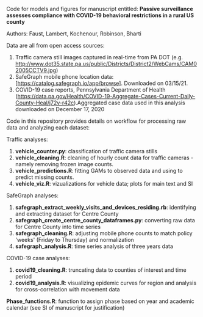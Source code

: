 Code for models and figures for manuscript entitled: **Passive surveillance assesses compliance with COVID-19 behavioral restrictions in a rural US county**

Authors: Faust, Lambert, Kochenour, Robinson, Bharti

Data are all from open access sources:
1. Traffic camera still images captured in real-time from PA DOT (e.g. http://www.dot35.state.pa.us/public/Districts/District2/WebCams/CAM02005CCTV9.jpg)
2. SafeGraph mobile phone location data: [https://catalog.safegraph.io/app/browse]. Downloaded on 03/15/21.
3. COVID-19 case reports, Pennsylvania Department of Health (https://data.pa.gov/Health/COVID-19-Aggregate-Cases-Current-Daily-County-Heal/j72v-r42c).Aggregated case data used in this analysis downloaded on December 17, 2020

Code in this repository provides details on workflow for processing raw data and analyzing each dataset:

Traffic analyses:
1. **vehicle_counter.py**: classification of traffic camera stills
2. **vehicle_cleaning.R**: cleaning of hourly count data for traffic cameras - namely removing frozen image counts.
3. **vehicle_predictions.R**: fitting GAMs to observed data and using to predict missing counts.
4. **vehicle_viz.R**: vizualizations for vehicle data; plots for main text and SI

SafeGraph analyses:
1. **safegraph_extract_weekly_visits_and_devices_residing.rb**: identifying and extracting dataset for Centre County
1. **safegraph_create_centre_county_dataframes.py**: converting raw data for Centre County into time series
2. **safegraph_cleaning.R**: adjusting mobile phone counts to match policy 'weeks' (Friday to Thursday) and normalization
3. **safegraph_analysis.R**: time series analysis of three years data

COVID-19 case analyses:
1. **covid19_cleaning.R**: truncating data to counties of interest and time period
2. **covid19_analysis.R**: visualizing epidemic curves for region and analysis for cross-correlation with movement data

**Phase_functions.R**: function to assign phase based on year and academic calendar (see SI of manuscript for justification)
